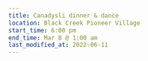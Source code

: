 ```yaml
---
title: Canadysli dinner & dance
location: Black Creek Pioneer Village
start_time: 6:00 pm
end_time: Mar 8 @ 1:00 am
last_modified_at: 2022-06-11
---
```

